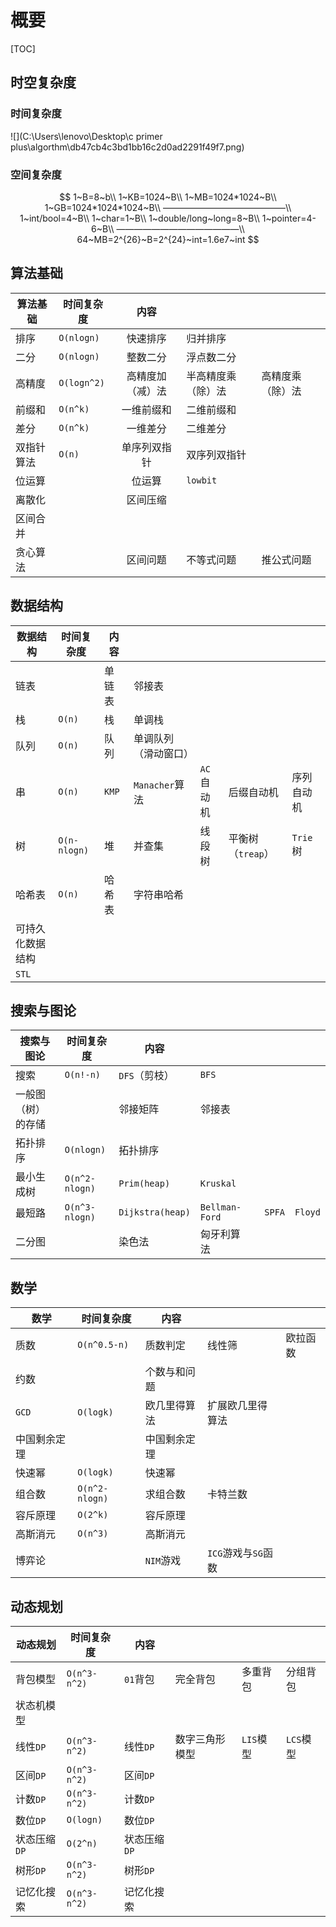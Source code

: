 # 概要

[TOC]

## 时空复杂度

### 时间复杂度



![](C:\Users\lenovo\Desktop\c primer plus\algorthm\db47cb4c3bd1bb16c2d0ad2291f49f7.png)



### 空间复杂度

$$
1~B=8~b\\
1~KB=1024~B\\
1~MB=1024*1024~B\\
1~GB=1024*1024*1024~B\\
——————————————\\
1~int/bool=4~B\\
1~char=1~B\\
1~double/long~long=8~B\\
1~pointer=4-6~B\\
——————————————\\
64~MB=2^{26}~B=2^{24}~int=1.6e7~int
$$



## 算法基础

| 算法基础   | 时间复杂度  |       内容       |                    |                  |
| ---------- | ----------- | :--------------: | ------------------ | ---------------- |
| 排序       | `O(nlogn)`  |     快速排序     | 归并排序           |                  |
| 二分       | `O(nlogn)`  |     整数二分     | 浮点数二分         |                  |
| 高精度     | `O(logn^2)` | 高精度加（减）法 | 半高精度乘（除）法 | 高精度乘（除）法 |
| 前缀和     | `O(n^k)`    |    一维前缀和    | 二维前缀和         |                  |
| 差分       | `O(n^k)`    |     一维差分     | 二维差分           |                  |
| 双指针算法 | `O(n)`      |   单序列双指针   | 双序列双指针       |                  |
| 位运算     |             |      位运算      | `lowbit`           |                  |
| 离散化     |             |     区间压缩     |                    |                  |
| 区间合并   |             |                  |                    |                  |
| 贪心算法   |             |     区间问题     | 不等式问题         | 推公式问题       |



## 数据结构

| 数据结构         | 时间复杂度   | 内容   |                      |            |                   |            |
| ---------------- | ------------ | ------ | -------------------- | ---------- | ----------------- | ---------- |
| 链表             |              | 单链表 | 邻接表               |            |                   |            |
| 栈               | `O(n)`       | 栈     | 单调栈               |            |                   |            |
| 队列             | `O(n)`       | 队列   | 单调队列（滑动窗口） |            |                   |            |
| 串               | `O(n)`       | `KMP`  | `Manacher`算法       | `AC`自动机 | 后缀自动机        | 序列自动机 |
| 树               | `O(n-nlogn)` | 堆     | 并查集               | 线段树     | 平衡树（`treap`） | `Trie`树   |
| 哈希表           | `O(n)`       | 哈希表 | 字符串哈希           |            |                   |            |
| 可持久化数据结构 |              |        |                      |            |                   |            |
| `STL`            |              |        |                      |            |                   |            |



## 搜索与图论

| 搜索与图论         | 时间复杂度     | 内容             |                |      |        |         |
| ------------------ | -------------- | ---------------- | -------------- | ---- | ------ | ------- |
| 搜索               | `O(n!-n)`      | `DFS`（剪枝）    | `BFS`          |      |        |         |
| 一般图（树）的存储 |                | 邻接矩阵         | 邻接表         |      |        |         |
| 拓扑排序           | `O(nlogn)`     | 拓扑排序         |                |      |        |         |
| 最小生成树         | `O(n^2-nlogn)` | `Prim(heap)`     | `Kruskal`      |      |        |         |
| 最短路             | `O(n^3-nlogn)` | `Dijkstra(heap)` | `Bellman-Ford` |      | `SPFA` | `Floyd` |
| 二分图             |                | 染色法           | 匈牙利算法     |      |        |         |



## 数学

| 数学         | 时间复杂度     | 内容         |                     |          |
| ------------ | -------------- | ------------ | ------------------- | -------- |
| 质数         | `O(n^0.5-n)`   | 质数判定     | 线性筛              | 欧拉函数 |
| 约数         |                | 个数与和问题 |                     |          |
| `GCD`        | `O(logk)`      | 欧几里得算法 | 扩展欧几里得算法    |          |
| 中国剩余定理 |                | 中国剩余定理 |                     |          |
| 快速幂       | `O(logk)`      | 快速幂       |                     |          |
| 组合数       | `O(n^2-nlogn)` | 求组合数     | 卡特兰数            |          |
| 容斥原理     | `O(2^k)`       | 容斥原理     |                     |          |
| 高斯消元     | `O(n^3)`       | 高斯消元     |                     |          |
| 博弈论       |                | `NIM`游戏    | `ICG`游戏与`SG`函数 |          |



## 动态规划

| 动态规划     | 时间复杂度   | 内容         |                |           |           |
| ------------ | ------------ | ------------ | -------------- | --------- | --------- |
| 背包模型     | `O(n^3-n^2)` | `01`背包     | 完全背包       | 多重背包  | 分组背包  |
| 状态机模型   |              |              |                |           |           |
| 线性`DP`     | `O(n^3-n^2)` | 线性`DP`     | 数字三角形模型 | `LIS`模型 | `LCS`模型 |
| 区间`DP`     | `O(n^3-n^2)` | 区间`DP`     |                |           |           |
| 计数`DP`     | `O(n^3-n^2)` | 计数`DP`     |                |           |           |
| 数位`DP`     | `O(logn)`    | 数位`DP`     |                |           |           |
| 状态压缩`DP` | `O(2^n)`     | 状态压缩`DP` |                |           |           |
| 树形`DP`     | `O(n^3-n^2)` | 树形`DP`     |                |           |           |
| 记忆化搜索   | `O(n^3-n^2)` | 记忆化搜索   |                |           |           |

